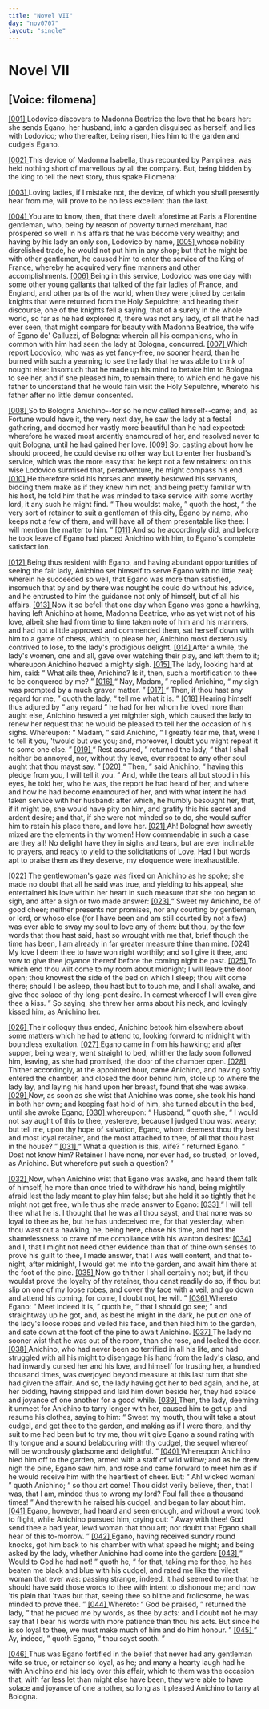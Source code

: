 ```yaml
---
title: "Novel VII"
day: "nov0707"
layout: "single"
---
```

<div id="nov0707" type="novella" who="filomena">
 <h1>
  Novel VII
 </h1>
 <p>
  <h2>
   [Voice: filomena]
  </h2>
 </p>
 <argument>
  <p>
   <a href="{{ site.baseurl }}itDecameron/nov0707#p07070001" id="p07070001">
    [001]
   </a>
   Lodovico discovers to Madonna
Beatrice the love that he bears her: she sends Egano, her husband, into a garden disguised
as herself, and lies with Lodovico;
who thereafter, being risen, hies him to the garden and cudgels
Egano.
  </p>
 </argument>
 <div3 type="commentary" who="author">
  <p>
   <a href="{{ site.baseurl }}itDecameron/nov0707#p07070002" id="p07070002">
    [002]
   </a>
   This
   device of Madonna
	Isabella, thus recounted by Pampinea, was held nothing short of marvellous by all the
	company. But, being bidden by the king to tell the next story, thus spake Filomena:
  </p>
 </div3>
 <div3 type="commentary" who="filomena">
  <p>
   <a href="{{ site.baseurl }}itDecameron/nov0707#p07070003" id="p07070003">
    [003]
   </a>
   Loving ladies, if I mistake not, the device, of which you shall presently hear
	from me, will prove to be no less excellent than the last.
  </p>
 </div3>
 <p>
  <a href="{{ site.baseurl }}itDecameron/nov0707#p07070004" id="p07070004">
   [004]
  </a>
  You are to know, then,
that there dwelt aforetime at Paris a Florentine gentleman, who, being by reason of
poverty turned merchant, had prospered so well in his affairs that he was become very
wealthy; and having by his lady an only son, Lodovico by name,
  <a href="{{ site.baseurl }}itDecameron/nov0707#p07070005" id="p07070005">
   [005]
  </a>
  whose nobility
disrelished trade, he would not put him in any shop;
but that he might be with other gentlemen, he caused him to enter the service of the King
of France, whereby he acquired very fine manners and other
accomplishments.
  <a href="{{ site.baseurl }}itDecameron/nov0707#p07070006" id="p07070006">
   [006]
  </a>
  Being in this service, Lodovico was one day with some other
young gallants that talked of the fair ladies of France, and England, and other parts of
the world, when they were joined by certain knights that were returned from the Holy
Sepulchre; and hearing their discourse, one of the knights fell a saying, that of a surety
in the whole world, so far as he had explored it, there was not any lady, of all that he
had ever seen, that might compare for beauty with Madonna Beatrice, the wife of Egano de'
Galluzzi, of Bologna: wherein all his companions, who
  in common with him had seen the lady at Bologna, concurred.
  <a href="{{ site.baseurl }}itDecameron/nov0707#p07070007" id="p07070007">
   [007]
  </a>
  Which report Lodovico, who was as yet fancy-free, no sooner heard, than he
burned with such a yearning to see the lady that he was able to think of nought else:
insomuch that he made up his mind to betake him to Bologna to see her, and if she pleased
him, to remain there; to which end he gave his father to understand that he would fain
visit the Holy Sepulchre, whereto his father after no little demur consented.
 </p>
 <p>
  <a href="{{ site.baseurl }}itDecameron/nov0707#p07070008" id="p07070008">
   [008]
  </a>
  So to
Bologna Anichino--for so he now called himself--came; and, as Fortune would have it, the
very next day, he saw the lady at a festal gathering, and deemed her vastly more beautiful
than he had expected: wherefore he waxed most ardently enamoured of her, and resolved
never to quit Bologna, until he had gained her love.
  <a href="{{ site.baseurl }}itDecameron/nov0707#p07070009" id="p07070009">
   [009]
  </a>
  So, casting about how he
should proceed, he could devise no other way but to enter her husband's service, which was
the more easy that he kept not a few retainers: on this wise Lodovico surmised that,
peradventure, he might compass his end.
  <a href="{{ site.baseurl }}itDecameron/nov0707#p07070010" id="p07070010">
   [010]
  </a>
  He therefore sold his horses and meetly
bestowed his servants, bidding them make as if they
knew him not; and being pretty familiar with his host, he told him that he was minded to
take service with some worthy lord, it any such he might find.
  <q direct="unspecified">
   Thou wouldst make,
  </q>
  quoth the host,
  <q direct="unspecified">
   the very sort of retainer to suit a gentleman of this city, Egano by
name, who keeps not a few of them, and will have all of them presentable like thee: I will
mention the matter to him.
  </q>
  <a href="{{ site.baseurl }}itDecameron/nov0707#p07070011" id="p07070011">
   [011]
  </a>
  And so he accordingly did, and before he took
leave of Egano had placed Anichino with him, to Egano's complete satisfact ion.
 </p>
 <p>
  <a href="{{ site.baseurl }}itDecameron/nov0707#p07070012" id="p07070012">
   [012]
  </a>
  Being thus resident with Egano, and having abundant opportunities of seeing the fair
lady, Anichino set himself to serve Egano with no little zeal; wherein he succeeded so
well, that Egano was
more than satisfied, insomuch that by and by there was nought he could do without his
advice, and he entrusted to him the guidance not only of himself, but of all his
affairs.
  <a href="{{ site.baseurl }}itDecameron/nov0707#p07070013" id="p07070013">
   [013]
  </a>
  Now it so befell that one day when Egano was gone a hawking, having
left Anichino at home, Madonna Beatrice, who as yet wist not of his love, albeit she had
from time to time taken note of him and his manners, and had not a little approved and
commended them, sat herself down with him to a game of chess, which, to please her,
Anichino most dexterously contrived to lose, to the lady's prodigious delight.
  <a href="{{ site.baseurl }}itDecameron/nov0707#p07070014" id="p07070014">
   [014]
  </a>
  After a while, the
  lady's women, one and all, gave over watching
their play, and left them to it; whereupon Anichino heaved a mighty sigh.
  <a href="{{ site.baseurl }}itDecameron/nov0707#p07070015" id="p07070015">
   [015]
  </a>
  The
lady, looking hard at him, said:
  <q direct="unspecified">
   What ails thee, Anichino? Is it, then, such a
mortification to thee to be conquered by me?
  </q>
  <a href="{{ site.baseurl }}itDecameron/nov0707#p07070016" id="p07070016">
   [016]
  </a>
  <q direct="unspecified">
   Nay, Madam,
  </q>
  replied
Anichino,
  <q direct="unspecified">
   my sigh was prompted by a much graver matter.
  </q>
  <a href="{{ site.baseurl }}itDecameron/nov0707#p07070017" id="p07070017">
   [017]
  </a>
  <q direct="unspecified">
   Then, if thou
hast any regard for me,
  </q>
  quoth the lady,
  <q direct="unspecified">
   tell me what it is.
  </q>
  <a href="{{ site.baseurl }}itDecameron/nov0707#p07070018" id="p07070018">
   [018]
  </a>
  Hearing
himself thus adjured by
  <q direct="unspecified">
   any regard
  </q>
  he had for her whom he loved more than aught
else, Anichino heaved a yet mightier sigh, which caused the lady to renew her
request that he would be pleased to tell her the occasion of his sighs.
Whereupon:
  <q direct="unspecified">
   Madam,
  </q>
  said Anichino,
  <q direct="unspecified">
   I greatly fear me, that, were I to tell it you,
'twould but vex you; and, moreover, I doubt you might repeat it to some one else.
  </q>
  <a href="{{ site.baseurl }}itDecameron/nov0707#p07070019" id="p07070019">
   [019]
  </a>
  <q direct="unspecified">
   Rest assured,
  </q>
  returned the lady,
  <q direct="unspecified">
   that I shall neither be annoyed,
nor, without thy leave, ever repeat to any other soul aught that thou mayst say.
  </q>
  <a href="{{ site.baseurl }}itDecameron/nov0707#p07070020" id="p07070020">
   [020]
  </a>
  <q direct="unspecified">
   Then,
  </q>
  said Anichino,
  <q direct="unspecified">
   having this pledge from you, I will tell it
you.
  </q>
  And, while the tears all but stood in his eyes, he told her, who he was, the
report he had heard of her, and where and how he had become enamoured of her, and with
what intent he had taken service with her husband: after which, he humbly besought her,
that, if it might be, she would have pity on him, and gratify this his secret and ardent
desire; and that, if she were not minded so to do, she would suffer him to retain his
place there, and love her.
  <a href="{{ site.baseurl }}itDecameron/nov0707#p07070021" id="p07070021">
   [021]
  </a>
  Ah! Bologna! how sweetly mixed are the elements in
thy women! How commendable in such a case are they all! No delight have they in sighs and
tears, but are ever inclinable to prayers, and ready to yield to the solicitations of
Love. Had I but words apt to praise them as they deserve, my eloquence were
inexhaustible.
 </p>
 <p>
  <a href="{{ site.baseurl }}itDecameron/nov0707#p07070022" id="p07070022">
   [022]
  </a>
  The gentlewoman's gaze was fixed on Anichino as he spoke; she made
no doubt that all he said was true, and yielding to his appeal, she entertained his love
within her heart in such measure that she too began to sigh, and after a sigh or two made
answer:
  <a href="{{ site.baseurl }}itDecameron/nov0707#p07070023" id="p07070023">
   [023]
  </a>
  <q direct="unspecified">
   Sweet my Anichino, be of good cheer; neither presents nor
promises, nor any courting by gentleman, or lord, or whoso else (for I have been and am
still courted by not a few) was ever able to sway my soul to love any of them: but thou,
by the few words that thou hast said, hast so wrought with me that, brief though the time
has been, I am already in far greater measure thine than mine.
   <a href="{{ site.baseurl }}itDecameron/nov0707#p07070024" id="p07070024">
    [024]
   </a>
   My love
   I deem thee to have won right worthily; and so I give it thee, and vow to give
thee joyance thereof before the coming night be past.
   <a href="{{ site.baseurl }}itDecameron/nov0707#p07070025" id="p07070025">
    [025]
   </a>
   To which end thou wilt
come to my room about midnight; I will leave the door open; thou knowest the side of the
bed on which I sleep; thou wilt come there; should I be asleep, thou hast but to touch me,
and I shall awake, and give thee solace of thy long-pent desire. In earnest whereof I will
even give thee a kiss.
  </q>
  So saying, she threw her arms about his neck, and lovingly
kissed him, as Anichino her.
 </p>
 <p>
  <a href="{{ site.baseurl }}itDecameron/nov0707#p07070026" id="p07070026">
   [026]
  </a>
  Their colloquy thus ended, Anichino betook him
elsewhere about some matters which he had to attend to, looking forward to midnight with
boundless exultation.
  <a href="{{ site.baseurl }}itDecameron/nov0707#p07070027" id="p07070027">
   [027]
  </a>
  Egano came in from his hawking; and after supper, being
weary, went straight to bed, whither the lady soon followed him, leaving, as she had
promised, the door of the
chamber open.
  <a href="{{ site.baseurl }}itDecameron/nov0707#p07070028" id="p07070028">
   [028]
  </a>
  Thither accordingly, at the appointed hour, came Anichino, and
having softly entered the chamber, and closed the door behind him, stole up to where the
lady lay, and laying his hand upon her breast, found that she was awake.
  <a href="{{ site.baseurl }}itDecameron/nov0707#p07070029" id="p07070029">
   [029]
  </a>
  Now,
as soon as she wist that Anichino was come, she took his hand in both her own; and keeping
fast hold of him, she turned about in the bed, until she awoke Egano;
  <a href="{{ site.baseurl }}itDecameron/nov0707#p07070030" id="p07070030">
   [030]
  </a>
  whereupon:
  <q direct="unspecified">
   Husband,
  </q>
  quoth she,
  <q direct="unspecified">
   I would not say aught of this to thee,
yestereve, because I judged thou wast weary; but tell me, upon thy hope of salvation,
Egano, whom deemest thou thy best and most loyal retainer, and the most attached to
thee, of all that thou hast in the house?
  </q>
  <a href="{{ site.baseurl }}itDecameron/nov0707#p07070031" id="p07070031">
   [031]
  </a>
  <q direct="unspecified">
   What a question is this,
wife?
  </q>
  returned Egano.
  <q direct="unspecified">
   Dost not know him? Retainer I have none, nor ever had, so
trusted, or loved, as Anichino. But wherefore put such a question?
  </q>
 </p>
 <p>
  <a href="{{ site.baseurl }}itDecameron/nov0707#p07070032" id="p07070032">
   [032]
  </a>
  Now, when
Anichino wist that Egano was awake, and heard them talk of himself, he more than once
tried to withdraw his hand,
being mightily afraid lest the lady meant to play him false; but she held it so tightly
that he might not get free, while thus she made answer to Egano:
  <a href="{{ site.baseurl }}itDecameron/nov0707#p07070033" id="p07070033">
   [033]
  </a>
  <q direct="unspecified">
   I will tell
thee what he is. I thought that he was all thou sayst, and that none was so loyal to thee
as he, but he has undeceived me, for that yesterday, when thou wast out a hawking, he,
being here, chose his time, and had the shamelessness to crave of me compliance with his
wanton desires:
   <a href="{{ site.baseurl }}itDecameron/nov0707#p07070034" id="p07070034">
    [034]
   </a>
   and I, that I might not need other evidence than that of thine
own senses to prove his guilt to thee,
   I made answer, that I was well content,
and that to-night, after midnight, I would get me into the garden, and await him there at
the foot of the pine.
   <a href="{{ site.baseurl }}itDecameron/nov0707#p07070035" id="p07070035">
    [035]
   </a>
   Now go thither I shall certainly not; but, if thou
wouldst prove the loyalty of thy retainer, thou canst readily do so, if thou but slip on
one of my loose robes, and cover thy face with a veil, and go down and attend his coming,
for come, I doubt not, he will.
  </q>
  <a href="{{ site.baseurl }}itDecameron/nov0707#p07070036" id="p07070036">
   [036]
  </a>
  Whereto Egano:
  <q direct="unspecified">
   Meet indeed it is,
  </q>
  quoth he,
  <q direct="unspecified">
   that I should go see;
  </q>
  and straightway up he got, and, as best he might in
the dark, he put on one of the lady's loose robes and veiled his face, and then hied him
to the garden, and sate down at the foot of the pine to await Anichino.
  <a href="{{ site.baseurl }}itDecameron/nov0707#p07070037" id="p07070037">
   [037]
  </a>
  The
lady no sooner wist that he was out of the room, than she rose, and locked the
door.
  <a href="{{ site.baseurl }}itDecameron/nov0707#p07070038" id="p07070038">
   [038]
  </a>
  Anichino, who
had never been so terrified in all his life, and had struggled with all
his might to disengage his hand from the lady's clasp, and had inwardly cursed her and his
love, and himself for trusting her, a hundred thousand times, was overjoyed beyond measure
at this last turn that she had given the affair. And so, the lady having got her to bed
again, and he, at her bidding, having stripped and laid him down beside her, they had
solace and joyance of one another for a good while.
  <a href="{{ site.baseurl }}itDecameron/nov0707#p07070039" id="p07070039">
   [039]
  </a>
  Then, the lady, deeming it
unmeet for Anichino to tarry longer with her, caused him to get up and resume his clothes,
saying to him:
  <q direct="unspecified">
   Sweet my mouth, thou wilt take a stout cudgel,
and get thee to the garden, and making as if I were there, and thy suit to me had been but
to try me, thou wilt give Egano a sound rating with thy tongue and a sound belabouring
with thy cudgel, the sequel whereof will be wondrously gladsome and delightful.
  </q>
  <a href="{{ site.baseurl }}itDecameron/nov0707#p07070040" id="p07070040">
   [040]
  </a>
  Whereupon Anichino hied him off to the garden, armed with a staff of wild
willow; and as he drew nigh the pine, Egano saw him, and rose and came forward to meet him
as if he would receive him with the heartiest of cheer. But:
  <q direct="unspecified">
   Ah! wicked woman!
  </q>
  quoth Anichino;
  <q direct="unspecified">
   so thou art come! Thou didst verily believe, then, that I was, that I
am, minded thus to wrong my lord? Foul fall thee a
thousand times!
  </q>
  And therewith he raised his cudgel, and began to lay about
him.
  <a href="{{ site.baseurl }}itDecameron/nov0707#p07070041" id="p07070041">
   [041]
  </a>
  Egano, however, had heard and seen enough, and without a word took to
flight, while Anichino pursued him, crying out:
  <q direct="unspecified">
   Away with thee!  God send thee a bad
year, lewd woman that thou art; nor doubt that Egano shall hear of this to-morrow.
  </q>
  <a href="{{ site.baseurl }}itDecameron/nov0707#p07070042" id="p07070042">
   [042]
  </a>
  Egano, having received sundry round knocks, got him back to his
  chamber with what speed he might; and being asked by the lady, whether Anichino
had come into the garden:
  <a href="{{ site.baseurl }}itDecameron/nov0707#p07070043" id="p07070043">
   [043]
  </a>
  <q direct="unspecified">
   Would to God he had not!
  </q>
  quoth he,
  <q direct="unspecified">
   for
that, taking me for thee, he has beaten me black and blue with his cudgel, and rated me
like the vilest woman that ever was: passing strange, indeed, it had seemed to me that he
should have said those words to thee with intent to dishonour me;
and now 'tis plain that 'twas but that, seeing thee so blithe and
frolicsome, he was minded to prove thee.
  </q>
  <a href="{{ site.baseurl }}itDecameron/nov0707#p07070044" id="p07070044">
   [044]
  </a>
  Whereto:
  <q direct="unspecified">
   God be
praised,
  </q>
  returned the lady,
  <q direct="unspecified">
   that he proved me by words, as thee by
acts: and I doubt not he may say that I bear his words with more patience than thou his
acts. But since he is so loyal to thee, we must make much of him and do him honour.
  </q>
  <a href="{{ site.baseurl }}itDecameron/nov0707#p07070045" id="p07070045">
   [045]
  </a>
  <q direct="unspecified">
   Ay, indeed,
  </q>
  quoth Egano,
  <q direct="unspecified">
   thou sayst sooth.
  </q>
 </p>
 <p>
  <a href="{{ site.baseurl }}itDecameron/nov0707#p07070046" id="p07070046">
   [046]
  </a>
  Thus was Egano
fortified in the belief that never had any gentleman wife so true, or retainer so loyal,
as he; and many a hearty
laugh had he with Anichino and his lady over this affair, which to them was the occasion
that, with far less let than might else have been, they were able to have solace and
joyance of one another, so long as it pleased Anichino to tarry at Bologna.
 </p>
</div>